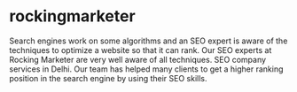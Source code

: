 # rockingmarketer
Search engines work on some algorithms and an SEO expert is aware of the techniques to optimize a website so that it can rank. Our SEO experts at Rocking Marketer are very well aware of all techniques.  SEO company services in Delhi. Our team has helped many clients to get a higher ranking position in the search engine by using their SEO skills.
